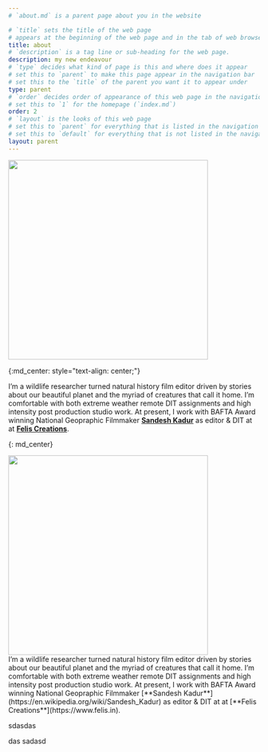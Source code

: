 ```yaml
---
# `about.md` is a parent page about you in the website

# `title` sets the title of the web page
# appears at the beginning of the web page and in the tab of web browsers
title: about
# `description` is a tag line or sub-heading for the web page.
description: my new endeavour
# `type` decides what kind of page is this and where does it appear
# set this to `parent` to make this page appear in the navigation bar
# set this to the `title` of the parent you want it to appear under
type: parent
# `order` decides order of appearance of this web page in the navigation bar
# set this to `1` for the homepage (`index.md`)
order: 2
# `layout` is the looks of this web page
# set this to `parent` for everything that is listed in the navigation bar
# set this to `default` for everything that is not listed in the navigation bar
layout: parent
---
```


[//]: # (I wanted this text centered so here is a hack using kramdown blocks.)

<img src="https://felis.in/wp-content/uploads/2022/09/Varun-1-1-2048x2048.jpg" width="400" height="400">

{:md_center: style="text-align: center;"}

I’m a wildlife researcher turned natural history film editor driven by stories about our beautiful planet and the myriad of creatures that call it home. I’m comfortable with both extreme weather remote DIT assignments and high intensity post production studio work. At present, I work with BAFTA Award winning National Geopraphic Filmmaker [**Sandesh Kadur**](https://en.wikipedia.org/wiki/Sandesh_Kadur) as editor & DIT at at [**Felis Creations**](https://www.felis.in).

{: md_center}

<div class="row">
    <div class="six columns"><img src="https://felis.in/wp-content/uploads/2022/09/Varun-1-1-2048x2048.jpg" width="400" height="400"></div>
    <div class="six columns">I’m a wildlife researcher turned natural history film editor driven by stories about our beautiful planet and the myriad of creatures that call it home. I’m comfortable with both extreme weather remote DIT assignments and high intensity post production studio work. At present, I work with BAFTA Award winning National Geopraphic Filmmaker [**Sandesh Kadur**](https://en.wikipedia.org/wiki/Sandesh_Kadur) as editor & DIT at at [**Felis Creations**](https://www.felis.in).</div>
  </div>

sdasdas

das
sadasd